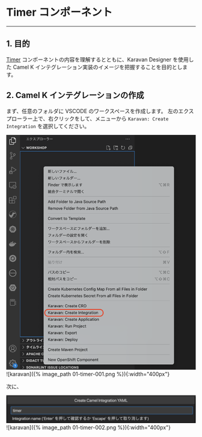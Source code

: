 # Timer コンポーネント
---

## 1. 目的

[Timer](https://camel.apache.org/components/3.18.x/timer-component.html) コンポーネントの内容を理解するとともに、Karavan Designer を使用した Camel K インテグレーション実装のイメージを把握することを目的とします。

## 2. Camel K インテグレーションの作成

まず、任意のフォルダに VSCODE のワークスペースを作成します。
左のエクスプローラー上で、右クリックをして、メニューから `Karavan: Create Integration` を選択してください。

![](images/01-timer-001.png)
![karavan]({% image_path 01-timer-001.png %}){:width="400px"}

次に、

![](images/01-timer-002.png)
![karavan]({% image_path 01-timer-002.png %}){:width="400px"}